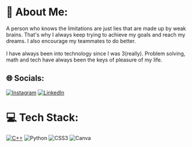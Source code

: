 # 💫 About Me:
A person who knows the limitations are just lies that are made up by weak brains. That's why I always keep trying to achieve my goals and reach my dreams. I also encourage my teammates to do better.<br><br>I have always been into technology since I was 3(really). Problem solving, math and tech have always been the keys of pleasure of my life.


## 🌐 Socials:
[![Instagram](https://img.shields.io/badge/Instagram-%23E4405F.svg?logo=Instagram&logoColor=white)](https://www.instagram.com/osmansahylmz/?hl=en) [![LinkedIn](https://img.shields.io/badge/LinkedIn-%230077B5.svg?logo=linkedin&logoColor=white)](https://linkedin.com/in/osmansahyilmaz) 

# 💻 Tech Stack:
[![C++](https://img.shields.io/badge/c++-%2300599C.svg?style=for-the-badge&logo=c%2B%2B&logoColor=white)](https://github.com/osmansahyilmaz/CS201) ![Python](https://img.shields.io/badge/python-3670A0?style=for-the-badge&logo=python&logoColor=ffdd54) ![CSS3](https://img.shields.io/badge/css3-%231572B6.svg?style=for-the-badge&logo=css3&logoColor=white) ![Canva](https://img.shields.io/badge/Canva-%2300C4CC.svg?style=for-the-badge&logo=Canva&logoColor=white)


